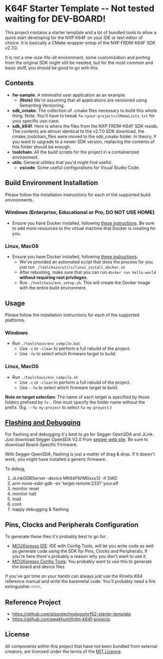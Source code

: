 # K64F Starter Template -- Not tested waiting for DEV-BOARD!
This project contains a starter template and a lot of bundled tools to allow a quick start developing for the NXP K64F on your IDE or text editor of choice. It is basically a CMake wrapper ontop of the NXP FRDM-K64F SDK v2.7.0.

It is not a one-size-fits-all environment, some customization and porting from the original SDK might still be needed, but for the most common and basic stuff, you should be good to go with this.

## Contents
* **fw-sample**: A minimalist user application as an example.
  - **(Note)** We're assuming that all applications are versioned using Semanting Versioning.
* **sdk_cmake**: The collection of .cmake files necessary to build this whole thing.
  Note: You'll have to tweak `fw-<your-project>/CMakeLists.txt` for your specific use-case.
* **sdk_k64f**: Here is where the files from the NXP FRDM-K64F SDK reside. The contents are almost identical to the v2.7.0 SDK download, the cmake_toolchain_files were moved to the sdk_cmake folder. In theory, if you want to upgrade to a newer SDK version, replacing the contents of this folder should be enough.
* **toolchain**: All the build scripts for the project in a containerized environment.
* **utils**: General utilities that you'd might find useful.
  * **vscode**: Some useful configurations for Visual Studio Code.
  
## Build Environment Installation
Please follow the installation instructions for each of the supported build environments.

### Windows (Enterprise, Educational or Pro, DO NOT USE HOME)
* Ensure you have Docker installed, following [these instructions](https://docs.docker.com/docker-for-windows/install/). Be sure to add more resources to the virtual machine that Docker is creating for you.

### Linux, MacOS
* Ensure you have Docker installed, following [these instructions](https://docs.docker.com/v17.09/engine/installation/linux/docker-ce/ubuntu/).
  * We've provided an automated script that does the process for you, just run `./toolchain/utils/linux_install_docker.sh`
  * After rebooting, make sure that you can run `docker run hello-world` **without requiring root privileges**.
  * Run `./toolchain/env_setup.sh`. This will create the Docker image with the entire build environment.

## Usage
Please follow the installation instructions for each of the supported platforms.

### Windows
* Run `./toolchain/env_compile.bat`
  * Use `-c` or `-clean` to perform a full rebuild of the project.
  * Use `-fw` to select which firmware target to build.

### Linux, MacOS
* Run `./toolchain/env_compile.sh`
  * Use `-c` or `-clean` to perform a full rebuild of the project.
  * Use `--fw` to select which firmware target to build.

**Note on target selection**: The name of each target is specified by those folders prefixed by `fx-`. One must specify the folder name without the prefix. (Eg. `--fw my-project` to select `fw-my-proyect`.)

## [Flashing and Debugging](https://github.com/peakhunt/frdm-k64f-projects#flashing--debugging)
For flashing and debugging it's best to go for Segger OpenSDA and JLink. Just download Segger OpenSDA V2.0 from [segger web site](https://www.segger.com/downloads/jlink/#JLinkOpenSDABoardSpecificFirmwares). Be sure to download Board-Specific Firmware.

With Segger OpenSDA, flashing is just a matter of drag & drop. If it doesn't work, you might have installed a generic firmware.

To debug,

1. JLinkGDBServer -device MK64FN1M0xxx12 -if SWD
2. arm-none-eabi-gdb -ex 'target remote:2331' your.elf
3. monitor reset
4. monitor halt
5. load
6. cont
7. happy debugging & flashing

## Pins, Clocks and Peripherals Configuration
To generate these files it's probably best to go for:
* [MCUXpresso IDE](https://www.nxp.com/design/software/development-software/mcuxpresso-software-and-tools-/mcuxpresso-integrated-development-environment-ide:MCUXpresso-IDE): IDE with Config Tools, will let you write code as well as generate code using the SDK for Pins, Clocks and Peripherals. If you're here there's probably a reason why you don't want to use it.
* [MCUXpresso Config Tools](https://www.nxp.com/design/software/development-software/mcuxpresso-software-and-tools-/mcuxpresso-config-tools-pins-clocks-peripherals:MCUXpresso-Config-Tools): You probably want to use this to generate the board and device files

If you've got time on your hands can always just use the Kinetis K64 reference manual and write the baremetal code. You'll probably need a fire extinguisher 🔥🔥🔥.

## Reference Project
* https://github.com/pisontechnology/nrf52-starter-template
* https://github.com/peakhunt/frdm-k64f-projects

## License
All components within this project that have not been bundled from external creators, are licensed under the terms of the [MIT Licence](LICENCE.md).

